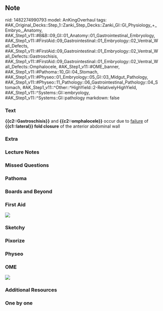 ## Note
nid: 1482274990793
model: AnKingOverhaul
tags: #AK_Original_Decks::Step_1::Zanki_Step_Decks::Zanki_GI::GI_Physiology_+_Embryo,_Anatomy, #AK_Step1_v11::#B&B::09_GI::01_Anatomy::01_Gastrointestinal_Embryology, #AK_Step1_v11::#FirstAid::09_Gastrointestinal::01_Embryology::02_Ventral_Wall_Defects, #AK_Step1_v11::#FirstAid::09_Gastrointestinal::01_Embryology::02_Ventral_Wall_Defects::Gastroschisis, #AK_Step1_v11::#FirstAid::09_Gastrointestinal::01_Embryology::02_Ventral_Wall_Defects::Omphalocele, #AK_Step1_v11::#OME_banner, #AK_Step1_v11::#Pathoma::10_GI::04_Stomach, #AK_Step1_v11::#Physeo::01_Embryology::05_GI::03_Midgut_Pathology, #AK_Step1_v11::#Physeo::11_Pathology::06_Gastrointestinal_Pathology::04_Stomach, #AK_Step1_v11::^Other::^HighYield::2-RelativelyHighYield, #AK_Step1_v11::^Systems::GI::embryology, #AK_Step1_v11::^Systems::GI::pathology
markdown: false

### Text
<div>
  <div>
    <div>
      <b>{{c2::Gastroschisis}}</b> and <b>{{c2::omphalocele}}</b>
      occur due to <u>failure</u> of <b>{{c1::lateral}} fold
      closure</b> of the anterior abdominal wall
    </div>
  </div>
</div>

### Extra


### Lecture Notes


### Missed Questions


### Pathoma


### Boards and Beyond


### First Aid
<img src="tmp9NqG1m.png">

### Sketchy


### Pixorize


### Physeo


### OME
<div class="ome-widget">
  <a href="https://onlinemeded.org?ref=anki"><img src=
  "_OME_AnkiFlashcards_General_4.png"></a>
</div>

### Additional Resources


### One by one

